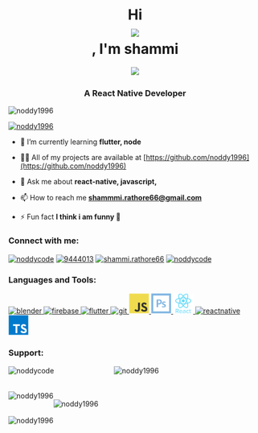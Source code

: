 <h1 align="center">Hi <div id="header">
  <img src="https://camo.githubusercontent.com/e8e7b06ecf583bc040eb60e44eb5b8e0ecc5421320a92929ce21522dbc34c891/68747470733a2f2f6d656469612e67697068792e636f6d2f6d656469612f6876524a434c467a6361737252346961377a2f67697068792e676966" width="50"/>
</div>, I'm shammi</h1>

<div id="header" align="center">
  <img src="https://media.giphy.com/media/M9gbBd9nbDrOTu1Mqx/giphy.gif" width="100"/>
</div>
<h3 align="center">A React Native Developer</h3>

<p align="left"> <img src="https://komarev.com/ghpvc/?username=noddy1996&label=Profile%20views&color=0e75b6&style=flat" alt="noddy1996" /> </p>

<p align="left"> <a href="https://github.com/ryo-ma/github-profile-trophy"><img src="https://github-profile-trophy.vercel.app/?username=noddy1996" alt="noddy1996" /></a> </p>

- 🌱 I’m currently learning **flutter, node**

- 👨‍💻 All of my projects are available at [https://github.com/noddy1996](https://github.com/noddy1996)

- 💬 Ask me about **react-native, javascript,**

- 📫 How to reach me **shammmi.rathore66@gmail.com**

- ⚡ Fun fact **I think i am funny 🤪**

<h3 align="left">Connect with me:</h3>
<p align="left">
<a href="https://linkedin.com/in/noddycode" target="blank"><img align="center" src="https://raw.githubusercontent.com/rahuldkjain/github-profile-readme-generator/master/src/images/icons/Social/linked-in-alt.svg" alt="noddycode" height="30" width="40" /></a>
<a href="https://stackoverflow.com/users/9444013" target="blank"><img align="center" src="https://raw.githubusercontent.com/rahuldkjain/github-profile-readme-generator/master/src/images/icons/Social/stack-overflow.svg" alt="9444013" height="30" width="40" /></a>
<a href="https://fb.com/shammi.rathore66" target="blank"><img align="center" src="https://raw.githubusercontent.com/rahuldkjain/github-profile-readme-generator/master/src/images/icons/Social/facebook.svg" alt="shammi.rathore66" height="30" width="40" /></a>
<a href="https://instagram.com/noddycode" target="blank"><img align="center" src="https://raw.githubusercontent.com/rahuldkjain/github-profile-readme-generator/master/src/images/icons/Social/instagram.svg" alt="noddycode" height="30" width="40" /></a>
</p>

<h3 align="left">Languages and Tools:</h3>
<p align="left"> <a href="https://www.blender.org/" target="_blank" rel="noreferrer"> <img src="https://download.blender.org/branding/community/blender_community_badge_white.svg" alt="blender" width="40" height="40"/> </a> <a href="https://firebase.google.com/" target="_blank" rel="noreferrer"> <img src="https://www.vectorlogo.zone/logos/firebase/firebase-icon.svg" alt="firebase" width="40" height="40"/> </a> <a href="https://flutter.dev" target="_blank" rel="noreferrer"> <img src="https://www.vectorlogo.zone/logos/flutterio/flutterio-icon.svg" alt="flutter" width="40" height="40"/> </a> <a href="https://git-scm.com/" target="_blank" rel="noreferrer"> <img src="https://www.vectorlogo.zone/logos/git-scm/git-scm-icon.svg" alt="git" width="40" height="40"/> </a> <a href="https://developer.mozilla.org/en-US/docs/Web/JavaScript" target="_blank" rel="noreferrer"> <img src="https://raw.githubusercontent.com/devicons/devicon/master/icons/javascript/javascript-original.svg" alt="javascript" width="40" height="40"/> </a> <a href="https://www.photoshop.com/en" target="_blank" rel="noreferrer"> <img src="https://raw.githubusercontent.com/devicons/devicon/master/icons/photoshop/photoshop-line.svg" alt="photoshop" width="40" height="40"/> </a> <a href="https://reactjs.org/" target="_blank" rel="noreferrer"> <img src="https://raw.githubusercontent.com/devicons/devicon/master/icons/react/react-original-wordmark.svg" alt="react" width="40" height="40"/> </a> <a href="https://reactnative.dev/" target="_blank" rel="noreferrer"> <img src="https://reactnative.dev/img/header_logo.svg" alt="reactnative" width="40" height="40"/> </a> <a href="https://www.typescriptlang.org/" target="_blank" rel="noreferrer"> <img src="https://raw.githubusercontent.com/devicons/devicon/master/icons/typescript/typescript-original.svg" alt="typescript" width="40" height="40"/> </a> </p>

<h3 align="left">Support:</h3>
<p><a href="https://www.buymeacoffee.com/noddycode"> <img align="left" src="https://cdn.buymeacoffee.com/buttons/v2/default-yellow.png" height="50" width="210" alt="noddycode" /></a><a href="https://ko-fi.com/noddy1996"> <img align="left" src="https://cdn.ko-fi.com/cdn/kofi3.png?v=3" height="50" width="210" alt="noddy1996" /></a></p><br><br>

<p><img align="left" src="https://github-readme-stats.vercel.app/api/top-langs?username=noddy1996&show_icons=true&locale=en&layout=compact" alt="noddy1996" /></p>

<p>&nbsp;<img align="center" src="https://github-readme-stats.vercel.app/api?username=noddy1996&show_icons=true&locale=en" alt="noddy1996" /></p>

<p><img align="center" src="https://github-readme-streak-stats.herokuapp.com/?user=noddy1996&" alt="noddy1996" /></p>


<!--
**noddy1996/noddy1996** is a ✨ _special_ ✨ repository because its `README.md` (this file) appears on your GitHub profile.

Here are some ideas to get you started:

- 🔭 I’m currently working on ...
- 🌱 I’m currently learning ...
- 👯 I’m looking to collaborate on ...
- 🤔 I’m looking for help with ...
- 💬 Ask me about ...
- 📫 How to reach me: ...
- 😄 Pronouns: ...
- ⚡ Fun fact: ...
-->

